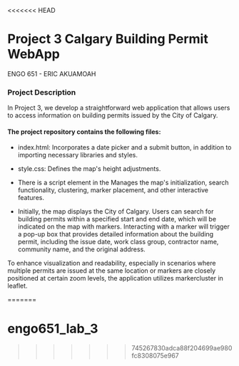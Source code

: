 <<<<<<< HEAD
# Project 3 Calgary Building Permit WebApp

ENGO 651 - ERIC AKUAMOAH

### Project Description
In Project 3, we develop a straightforward web application that allows users to access information on building permits issued by the City of Calgary.

#### The project repository contains the following files:

* index.html: Incorporates a date picker and a submit button, in addition to importing necessary libraries and styles.
* style.css: Defines the map's height adjustments.

* There is a script element in the Manages the map's initialization, search functionality, clustering, marker placement, and other interactive features.

* Initially, the map displays the City of Calgary. Users can search for building permits within a specified start and end date, which will be indicated on the map with markers. Interacting with a marker will trigger a pop-up box that provides detailed information about the building permit, including the issue date, work class group, contractor name, community name, and the original address.

To enhance visualization and readability, especially in scenarios where multiple permits are issued at the same location or markers are closely positioned at certain zoom levels, the application utilizes markercluster in leaflet. 





=======
# engo651_lab_3
>>>>>>> 745267830adca88f204699ae980fc8308075e967
